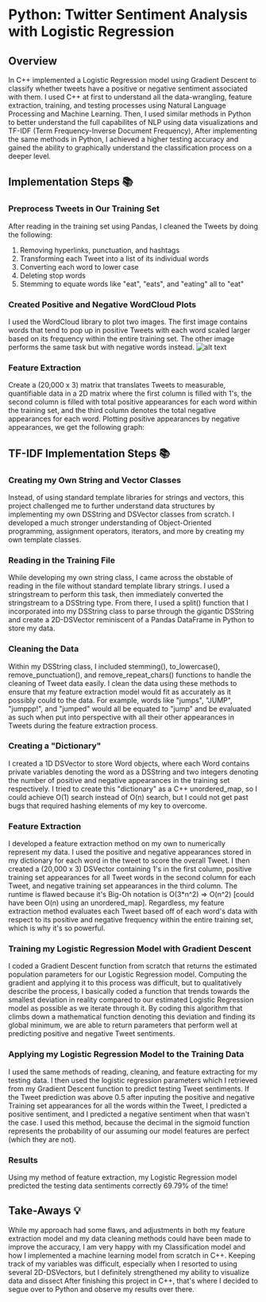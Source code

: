 # Python: Twitter Sentiment Analysis with Logistic Regression
## Overview
In C++ implemented a Logistic Regression model using Gradient Descent to classify whether tweets have a positive or negative sentiment associated with them. I used C++ at first to understand all the data-wrangling, feature extraction, training, and testing processes using Natural Language Processing and Machine Learning. Then, I used similar methods in Python to better understand the full capabilites of NLP using data visualizations and TF-IDF (Term Frequency-Inverse Document Frequency), After implementing the same methods in Python, I achieved a higher testing accuracy and gained the ability to graphically understand the classification process on a deeper level.
## Implementation Steps 📚
### Preprocess Tweets in Our Training Set
After reading in the training set using Pandas, I cleaned the Tweets by doing the following:
1. Removing hyperlinks, punctuation, and hashtags
2. Transforming each Tweet into a list of its individual words
3. Converting each word to lower case
4. Deleting stop words
5. Stemming to equate words like "eat", "eats", and "eating" all to "eat"
### Created Positive and Negative WordCloud Plots
I used the WordCloud library to plot two images. The first image contains words that tend to pop up in positive Tweets with each word scaled larger based on its frequency within the entire training set. The other image performs the same task but with negative words instead.
![alt text](https://github.com/ririye01/Twitter-Sentiment-Analysis-in-Cpp-vs-Python/blob/main/Python%20Sentiment%20Analysis/Classification%20Plots/Positive%20v%20Negative%20WordCloud.png)
### Feature Extraction
Create a (20,000 x 3) matrix that translates Tweets to measurable, quantifiable data in a 2D matrix where the first column is filled with 1's, the second column is filled with total positive appearances for each word within the training set, and the third column denotes the total negative appearances for each word. Plotting positive appearances by negative appearances, we get the following graph:

## TF-IDF Implementation Steps 📚



### Creating my Own String and Vector Classes
Instead, of using standard template libraries for strings and vectors, this project challenged me to further understand data structures by implementing my own DSString and DSVector classes from scratch. I developed a much stronger understanding of Object-Oriented programming, assignment operators, iterators, and more by creating my own template classes.
### Reading in the Training File
While developing my own string class, I came across the obstable of reading in the file without standard template library strings. I used a stringstream to perform this task, then immediately converted the stringstream to a DSString type. From there, I used a split() function that I incorporated into my DSString class to parse through the gigantic DSString and create a 2D-DSVector reminiscent of a Pandas DataFrame in Python to store my data. 
### Cleaning the Data
Within my DSString class, I included stemming(), to_lowercase(), remove_punctuation(), and remove_repeat_chars() functions to handle the cleaning of Tweet data easily. I clean the data using these methods to ensure that my feature extraction model would fit as accurately as it possibly could to the data. For example, words like "jumps", "JUMP", "jumppp!", and "jumped" would all be equated to "jump" and be evaluated as such when put into perspective with all their other appearances in Tweets during the feature extraction process.
### Creating a "Dictionary"
I created a 1D DSVector to store Word objects, where each Word contains private variables denoting the word as a DSString and two integers denoting the number of positive and negative appearances in the training set respectively. I tried to create this "dictionary" as a C++ unordered_map, so I could achieve O(1) search instead of O(n) search, but I could not get past bugs that required hashing elements of my key to overcome.
### Feature Extraction
I developed a feature extraction method on my own to numerically represent my data. I used the positive and negative appearances stored in my dictionary for each word in the tweet to score the overall Tweet. I then created a (20,000 x 3) DSVector containing 1's in the first column, positive training set appearances for all Tweet words in the second column for each Tweet, and negative training set appearances in the third column. The runtime is flawed because it's Big-Oh notation is O(3*n^2) => O(n^2) [could have been O(n) using an unordered_map]. Regardless, my feature extraction method evaluates each Tweet based off of each word's data with respect to its positive and negative frequency within the entire training set, which is why it's so powerful.
### Training my Logistic Regression Model with Gradient Descent
I coded a Gradient Descent function from scratch that returns the estimated population parameters for our Logistic Regression model. Computing the gradient and applying it to this process was difficult, but to qualitatively describe the process, I basically coded a function that trends towards the smallest deviation in reality compared to our estimated Logistic Regression model as possible as we iterate through it. By coding this algorithm that climbs down a mathematical function denoting this deviation and finding its global minimum, we are able to return parameters that perform well at predicting positive and negative Tweet sentiments.  
### Applying my Logistic Regression Model to the Training Data
I used the same methods of reading, cleaning, and feature extracting for my testing data. I then used the logistic regression parameters which I retrieved from my Gradient Descent function to predict testing Tweet sentiments. If the Tweet prediction was above 0.5 after inputing the positive and negative Training set appearances for all the words within the Tweet, I predicted a positive sentiment, and I predicted a negative sentiment when that wasn't the case. I used this method, because the decimal in the sigmoid function represents the probability of our assuming our model features are perfect (which they are not). 
### Results
Using my method of feature extraction, my Logistic Regression model predicted the testing data sentiments correctly 69.79% of the time!
## Take-Aways 💡
While my approach had some flaws, and adjustments in both my feature extraction model and my data cleaning methods could have been made to improve the accuracy, I am very happy with my Classification model and how I implemented a machine learning model from scratch in C++. Keeping track of my variables was difficult, especially when I resorted to using several 2D-DSVectors, but I definitely strengthened my ability to visualize data and dissect 
After finishing this project in C++, that's where I decided to segue over to Python and observe my results over there. 
